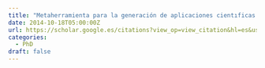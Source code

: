 ```yaml
---
title: "Metaherramienta para la generación de aplicaciones cientıficas basadas en workflows"
date: 2014-10-18T05:00:00Z
url: https://scholar.google.es/citations?view_op=view_citation&hl=es&user=_o1AevwAAAAJ&citation_for_view=_o1AevwAAAAJ:qjMakFHDy7sC
categories:
  - PhD
draft: false
---
```

